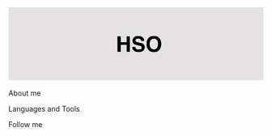[![Header](https://github.com/SergeyKhokhryakov/SergeyKhokhryakov/blob/main/assets/header.jpeg)]()

About me

Languages and Tools

Follow me






